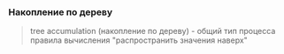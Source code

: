 ### Накопление по дереву

> tree accumulation (накопление по дереву) - общий тип процесса правила вычисления "распространить значения наверх"